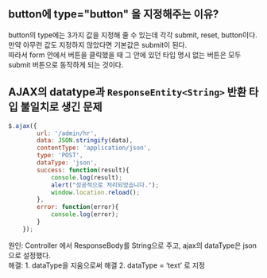 ## button에 type="button" 을 지정해주는 이유?

button의 type에는 3가지 값을 지정해 줄 수 있는데 각각 submit, reset, button이다.     
만약 아무런 값도 지정하지 않았다면 기본값은 submit이 된다.        
따라서 form 안에서 버튼을 클릭했을 때 그 안에 있던 타입 명시 없는 버튼은 모두 submit 버튼으로 동작하게 되는 것이다. 

## AJAX의 datatype과 `ResponseEntity<String>` 반환 타입 불일치로 생긴 문제
```js
$.ajax({
        url: '/admin/hr',
        data: JSON.stringify(data),
        contentType: 'application/json',
        type: 'POST',
        dataType: 'json',
        success: function(result){
            console.log(result);
            alert("성공적으로 처리되었습니다.");
            window.location.reload();
        },
        error: function(error){
            console.log(error);
        }
    });	
```
원인: Controller 에서 ResponseBody를 String으로 주고, ajax의 dataType은 json으로 설정했다.   
해결: 1. dataType을 지움으로써 해결 2. dataType = ‘text’ 로 지정

